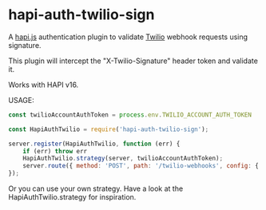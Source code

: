 # hapi-auth-twilio-sign
A [hapi.js](http://hapijs.com/) authentication plugin to validate [Twilio](https://www.twilio.com) webhook requests using signature.

This plugin will intercept the "X-Twilio-Signature" header token and validate it.

Works with HAPI v16.

USAGE:

```js
const twilioAccountAuthToken = process.env.TWILIO_ACCOUNT_AUTH_TOKEN

const HapiAuthTwilio = require('hapi-auth-twilio-sign');

server.register(HapiAuthTwilio, function (err) {
    if (err) throw err
    HapiAuthTwilio.strategy(server, twilioAccountAuthToken);
    server.route({ method: 'POST', path: '/twilio-webhooks', config: { auth: 'twilio' } });
});
```

Or you can use your own strategy. Have a look at the HapiAuthTwilio.strategy for inspiration.
